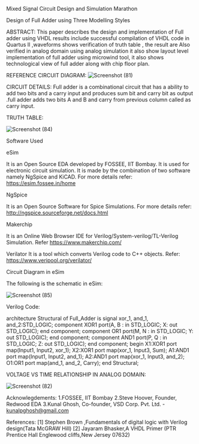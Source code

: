 Mixed Signal Circuit Design and Simulation Marathon

Design of Full Adder using Three Modelling Styles


ABSTRACT:
This paper describes the design and implementation of Full adder using VHDL results include
successful compilation of VHDL code in Quartus II ,waveforms shows verification of truth table , the result are
Also verified in analog domain using analog simulation it also show layout level implementation of full adder
using microwind tool, it also shows technological view of full adder along with chip floor plan. 


REFERENCE CIRCUIT DIAGRAM:
![Screenshot (81)](https://user-images.githubusercontent.com/101124509/157066189-4b5ac677-66d6-40fc-bf5e-f4db9934bdb3.png)



CIRCUIT DETAILS:
Full adder is a combinational circuit that has a ability to add two bits and a carry input and produces
sum bit and carry bit as output .full adder adds two bits A and B and carry from previous column called as carry
input.


TRUTH TABLE:

![Screenshot (84)](https://user-images.githubusercontent.com/101124509/157067622-055e2514-3036-48b5-9e3e-462f7a4900a0.png)


Software Used


eSim

It is an Open Source EDA developed by FOSSEE, IIT Bombay. It is used for electronic circuit simulation. It is made by the combination of two software namely NgSpice and KiCAD.
For more details refer:
https://esim.fossee.in/home


NgSpice

It is an Open Source Software for Spice Simulations. For more details refer:
http://ngspice.sourceforge.net/docs.html


Makerchip

It is an Online Web Browser IDE for Verilog/System-verilog/TL-Verilog Simulation. Refer
https://www.makerchip.com/


Verilator
It is a tool which converts Verilog code to C++ objects. Refer: https://www.veripool.org/verilator/


Circuit Diagram in eSim

The following is the schematic in eSim:

![Screenshot (85)](https://user-images.githubusercontent.com/101124509/157068882-d41b4d06-4ad4-4fd3-bd72-d76bcc8ffdc1.png)


Verilog Code:

architecture Structural of Full_Adder is
signal xor_1, and_1, and_2:STD_LOGIC;
 component XOR1 port(A, B : in STD_LOGIC;
 X: out STD_LOGIC);
 end component;
 component OR1 port(M, N : in STD_LOGIC; 
 Y: out STD_LOGIC);
 end component;
 component AND1 port(P, Q : in STD_LOGIC;
 Z: out STD_LOGIC);
 end component;
 begin
 X1:XOR1 port map(Input1, Input2, xor_1);
 X2:XOR1 port map(xor_1, Input3, Sum);
 A1:AND1 port map(Input1, Input2, and_1);
 A2:AND1 port map(xor_1, Input3, and_2);
 O1:OR1 port map(and_1, and_2, Carry);
end Structural;


VOLTAGE VS TIME RELATIONSHIP IN ANALOG DOMAIN:

![Screenshot (82)](https://user-images.githubusercontent.com/101124509/157070222-0a363968-1352-41d9-958c-8238b72aa0e7.png)



Acknowlegdements:
1.FOSSEE, IIT Bombay
2.Steve Hoover, Founder, Redwood EDA
3.Kunal Ghosh, Co-founder, VSD Corp. Pvt. Ltd. - kunalpghosh@gmail.com

References:
[1] Stephen Brown ,Fundamentals of digital logic with Verilog design(Tata McGRAW Hill)
[2] Jayaram Bhasker,A VHDL Primer (PTR Prentice Hall Englewood cliffs,New Jersey 07632)




